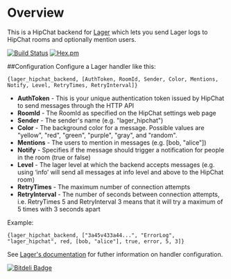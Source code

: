 Overview
============

This is a HipChat backend for [Lager](https://github.com/basho/lager) which lets you send Lager logs to HipChat rooms and optionally mention users.

[![Build Status](https://travis-ci.org/synlay/lager_hipchat.svg?branch=master)](https://travis-ci.org/synlay/lager_hipchat) [![Hex.pm](https://img.shields.io/hexpm/v/lager_hipchat.svg)](https://hex.pm/packages/lager_hipchat)

##Configuration
Configure a Lager handler like this:

	{lager_hipchat_backend, [AuthToken, RoomId, Sender, Color, Mentions, Notify, Level, RetryTimes, RetryInterval]}
	
* __AuthToken__ - This is your unique authentication token issued by HipChat to send messages through the HTTP API
* __RoomId__ - The RoomId as specified on the HipChat settings web page
* __Sender__ - The sender's name (e.g. "lager_hipchat")
* __Color__ - The background color for a message. Possible values are "yellow", "red", "green", "purple", "gray", and "random".
* __Mentions__ - The users to mention in messages (e.g. [bob, "alice"])
* __Notify__ - Specifies if the message should trigger a notification for people in the room (true or false)
* __Level__ - The lager level at which the backend accepts messages (e.g. using ‘info’ will send all messages at info level and above to the HipChat room)
* __RetryTimes__ - The maximum number of connection attempts
* __RetryInterval__ - The number of seconds between connection attempts, i.e. RetryTimes 5 and RetryInterval 3 means that it will try a maximum of 5 times with 3 seconds apart

Example:

	{lager_hipchat_backend, ["3a45v433a44...", "ErrorLog", "lager_hipchat", red, [bob, "alice"], true, error, 5, 3]}

See [Lager's documentation](https://github.com/basho/lager/blob/master/README.org#configuration) for futher information on handler configuration.


[![Bitdeli Badge](https://d2weczhvl823v0.cloudfront.net/synlay/lager_hipchat/trend.png)](https://bitdeli.com/free "Bitdeli Badge")

